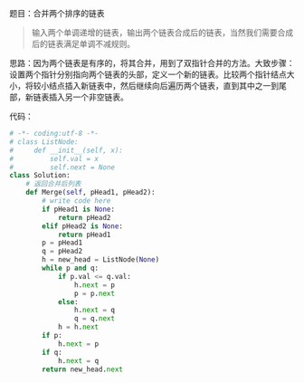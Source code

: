 题目：合并两个排序的链表
>输入两个单调递增的链表，输出两个链表合成后的链表，当然我们需要合成后的链表满足单调不减规则。

思路：因为两个链表是有序的，将其合并，用到了双指针合并的方法。大致步骤：设置两个指针分别指向两个链表的头部，定义一个新的链表。比较两个指针结点大小，将较小结点插入新链表中，然后继续向后遍历两个链表，直到其中之一到尾部，新链表插入另一个非空链表。

代码：
```python
# -*- coding:utf-8 -*-
# class ListNode:
#     def __init__(self, x):
#         self.val = x
#         self.next = None
class Solution:
    # 返回合并后列表
    def Merge(self, pHead1, pHead2):
        # write code here
        if pHead1 is None:
            return pHead2
        elif pHead2 is None:
            return pHead1
        p = pHead1
        q = pHead2
        h = new_head = ListNode(None)
        while p and q:
            if p.val <= q.val:
                h.next = p
                p = p.next
            else:
                h.next = q
                q = q.next
            h = h.next
        if p:
            h.next = p
        if q:
            h.next = q
        return new_head.next
        
```